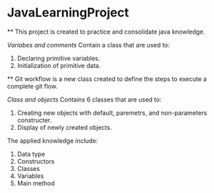 # JavaLearningProject
** This project is created to practice and consolidate java knowledge.

*Variabes and comments*
Contain a class that are used to:
1. Declaring primitive variables.
2. Initialization of primitive data.

** Git workflow is a new class created to define the steps to execute a complete git flow.

*Class and objects*
Contains 6 classes that are used to:
1. Creating new objects with default, paremetrs, and non-parameters constructer.
2. Display of newly created objects.

The applied knowledge include:
1. Data type
2. Constructors
3. Classes
4. Variables
5. Main method